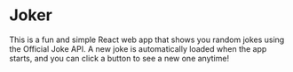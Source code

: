 # Joker
This is a fun and simple React web app that shows you random jokes using the Official Joke API. A new joke is automatically loaded when the app starts, and you can click a button to see a new one anytime!
